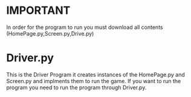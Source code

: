 # IMPORTANT  
In order for the program to run you must download all contents (HomePage.py,Screen.py,Drive.py) 

# Driver.py
This is the Driver Program it creates instances of the HomePage.py and Screen.py and implments them to run the game. 
If you want to run the program you need to run the program through Driver.py. 

